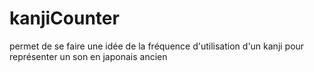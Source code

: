 # kanjiCounter
permet de se faire une idée de la fréquence d'utilisation d'un kanji pour représenter un son en japonais ancien

